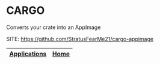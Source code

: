 # CARGO
 
 Converts your crate into an AppImage
 
 SITE: https://github.com/StratusFearMe21/cargo-appimage

 | [Applications](https://portable-linux-apps.github.io/apps.html) | [Home](https://portable-linux-apps.github.io)
 | --- | --- |

